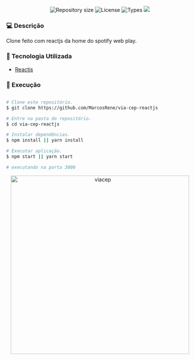 <p align="center">
   <img alt="Repository size" src="https://img.shields.io/github/repo-size/MarcosRene/via-cep-reactjs">
   <img alt="License" src="https://img.shields.io/badge/license-MIT-brightgreen">
   <img alt="Types" src="https://img.shields.io/npm/types/typescript">
   <img src="https://img.shields.io/badge/react-Reactjs-blue">
</p>

### :computer: Descrição
Clone feito com reactjs da home do spotify web play.

### :hammer: Tecnologia Utilizada
* [Reactjs][reactjs]

### :rocket: Execução

```bash

# Clone este repositório.
$ git clone https://github.com/MarcosRene/via-cep-reactjs

# Entre na pasta do repositório.
$ cd via-cep-reactjs

# Instalar dependências.
$ npm install || yarn install

# Executar aplicação.
$ npm start || yarn start

# executando na porta 3000

```
<p align="center">
 <img src="https://ibb.co/0rWM0yR" alt="viacep" border="0" width="480" />
</p>

[via]: https://viacep.com.br/
[reactjs]: https://reactjs.org/
[react]: https://reactjs.org/
[typescript]: https://www.typescriptlang.org/